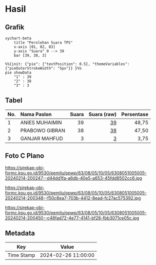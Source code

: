 # Hasil

## Grafik

```mermaid
xychart-beta
    title "Perolehan Suara TPS"
    x-axis [01, 02, 03]
    y-axis "Suara" 0 --> 39
    bar [39, 38, 3]
```

```mermaid
%%{init: {"pie": {"textPosition": 0.5}, "themeVariables": {"pieOuterStrokeWidth": "5px"}} }%%
pie showData
    "1" : 39
    "2" : 38
    "3" : 3
```

## Tabel

| No. | Nama Paslon    | Suara | Suara (raw) | Persentase |
|:--- |:-------------- | -----:| -----------:| ----------:|
| 1   | ANIES MUHAIMIN | 39    | [39][p-1]   | 48,75      |
| 2   | PRABOWO GIBRAN | 38    | [38][p-2]   | 47,50      |
| 3   | GANJAR MAHFUD  | 3     | [3][p-3]    | 3,75       |


[p-1]: https://github.com/gigit-pemilu/pemilu-2024/blob/main/pilpres/hitung-suara/sub/63-kalimantan-selatan/sub/08-hulu-sungai-utara/sub/05-amuntai-tengah/sub/1005-sungai-malang/sub/005-tps/sub/paslon-1.txt
[p-2]: https://github.com/gigit-pemilu/pemilu-2024/blob/main/pilpres/hitung-suara/sub/63-kalimantan-selatan/sub/08-hulu-sungai-utara/sub/05-amuntai-tengah/sub/1005-sungai-malang/sub/005-tps/sub/paslon-2.txt
[p-3]: https://github.com/gigit-pemilu/pemilu-2024/blob/main/pilpres/hitung-suara/sub/63-kalimantan-selatan/sub/08-hulu-sungai-utara/sub/05-amuntai-tengah/sub/1005-sungai-malang/sub/005-tps/sub/paslon-3.txt

## Foto C Plano

https://sirekap-obj-formc.kpu.go.id/9530/pemilu/ppwp/63/08/05/10/05/6308051005005-20240214-200247--d44dd1fa-a6db-40e5-a653-45fdd8502cc6.jpg

https://sirekap-obj-formc.kpu.go.id/9530/pemilu/ppwp/63/08/05/10/05/6308051005005-20240214-200348--f50c8ea7-703b-4412-8ead-fc27ac575392.jpg

https://sirekap-obj-formc.kpu.go.id/9530/pemilu/ppwp/63/08/05/10/05/6308051005005-20240214-200450--c48fad72-4e77-4141-bf28-fbb3071ce05c.jpg


## Metadata

| Key        | Value               |
| ---------- | ------------------- |
| Time Stamp | 2024-02-26 11:00:00 |



